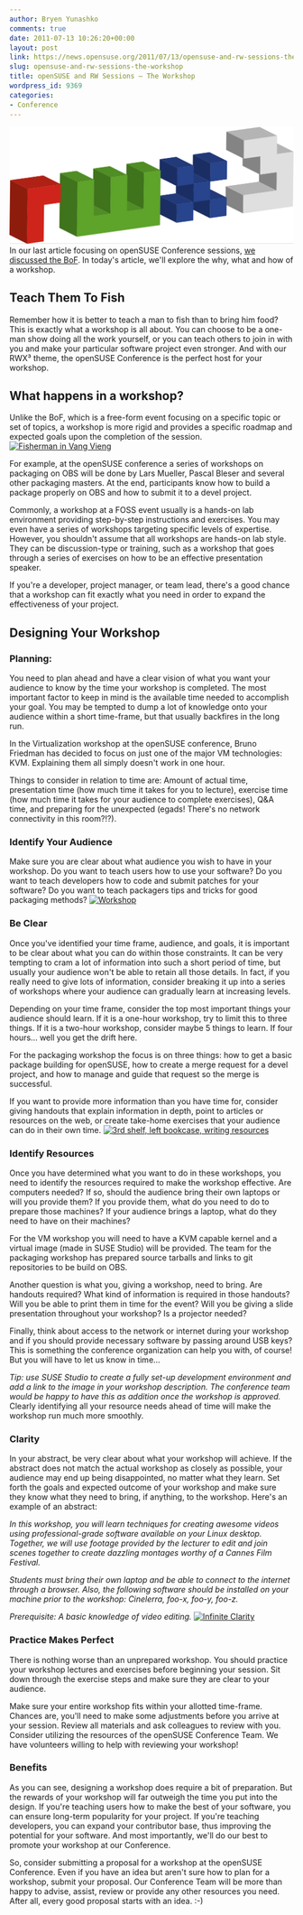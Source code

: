```yaml
---
author: Bryen Yunashko
comments: true
date: 2011-07-13 10:26:20+00:00
layout: post
link: https://news.opensuse.org/2011/07/13/opensuse-and-rw-sessions-the-workshop/
slug: opensuse-and-rw-sessions-the-workshop
title: openSUSE and RW Sessions — The Workshop
wordpress_id: 9369
categories:
- Conference
---
```


[![rwx3 logo](/wp-content/uploads/2011/07/rwx3b.png)](//news.opensuse.org/2011/07/13/opensuse-and-rw-sessions-the-workshop/rwx3b/)
In our last article focusing on openSUSE Conference sessions, [we discussed the BoF](//news.opensuse.org/2011/06/14/opensuse-conference-and-rw-sessions-the-bof/).  In today's article, we'll explore the why, what and how of a workshop.


## Teach Them To Fish


Remember how it is better to teach a man to fish than to bring him food?  This is exactly what a workshop is all about.  You can choose to be a one-man show doing all the work yourself, or you can teach others to join in with you and make your particular software project even stronger. And with our RWX³ theme, the openSUSE Conference is the perfect host for your workshop.

<!-- more -->


## What happens in a workshop?


Unlike the BoF, which is a free-form event focusing on a specific topic or set of topics, a workshop is more rigid and provides a specific roadmap and expected goals upon the completion of the session.
[![Fisherman in Vang Vieng](//farm4.static.flickr.com/3629/3380846039_2f6eb6ca5e.jpg)](//www.flickr.com/photos/christianhaugen/3380846039/)

For example, at the openSUSE conference a series of workshops on packaging on OBS will be done by Lars Mueller, Pascal Bleser and several other packaging masters. At the end, participants know how to build a package properly on OBS and how to submit it to a devel project.

Commonly, a workshop at a FOSS event usually is a hands-on lab environment providing step-by-step instructions and exercises.  You may even have a series of workshops targeting specific levels of expertise.  However, you shouldn't assume that all workshops are hands-on lab style.  They can be discussion-type or training, such as a workshop that goes through a series of exercises on how to be an effective presentation speaker.

If you're a developer, project manager, or team lead, there's a good chance that a workshop can fit exactly what you need in order to expand the effectiveness of your project.


## Designing Your Workshop




### Planning:


You need to plan ahead and have a clear vision of what you want your audience to know by the time your workshop is completed.  The most important factor to keep in mind is the available time needed to accomplish your goal.  You may be tempted to dump a lot of knowledge onto your audience within a short time-frame, but that usually backfires in the long run.

In the Virtualization workshop at the openSUSE conference, Bruno Friedman has decided to focus on just one of the major VM technologies: KVM. Explaining them all simply doesn't work in one hour.

Things to consider in relation to time are: Amount of actual time, presentation time (how much time it takes for you to lecture), exercise time (how much time it takes for your audience to complete exercises), Q&A time, and preparing for the unexpected (egads! There's no network connectivity in this room?!?).


### Identify Your Audience


Make sure you are clear about what audience you wish to have in your workshop.  Do you want to teach users how to use your software?  Do you want to teach developers how to code and submit patches for your software?  Do you want to teach packagers tips and tricks for good packaging methods?
[![Workshop](//farm3.static.flickr.com/2612/3692413196_3f0c97c1bf_m.jpg)](//www.flickr.com/photos/catzrule/3692413196/)


### Be Clear


Once you've identified your time frame, audience, and goals, it is important to be clear about what you can do within those constraints.   It can be very tempting to cram a lot of information into such a short period of time, but usually your audience won't be able to retain all those details.  In fact, if you really need to give lots of information, consider breaking it up into a series of workshops where your audience can gradually learn at increasing levels.

Depending on your time frame, consider the top most important things your audience should learn.  If it is a one-hour workshop, try to limit this to three things.  If it is a two-hour workshop, consider maybe 5 things to learn.  If four hours... well you get the drift here.

For the packaging workshop the focus is on three things: how to get a basic package building for openSUSE, how to create a merge request for a devel project, and how to manage and guide that request so the merge is successful.

If you want to provide more information than you have time for, consider giving handouts that explain information in depth, point to articles or resources on the web, or create take-home exercises that your audience can do in their own time.
[![3rd shelf, left bookcase, writing resources](//farm5.static.flickr.com/4002/4589560952_c3fcc4b575_m.jpg)](//www.flickr.com/photos/36169896@N00/4589560952/)


### Identify Resources


Once you have determined what you want to do in these workshops, you need to identify the resources required to make the workshop effective.  Are computers needed?  If so, should the audience bring their own laptops or will you provide them?  If you provide them, what do you need to do to prepare those machines?  If your audience brings a laptop, what do they need to have on their machines?

For the VM workshop you will need to have a KVM capable kernel and a virtual image (made in SUSE Studio) will be provided. The team for the packaging workshop has prepared source tarballs and links to git repositories to be build on OBS.

Another question is what you, giving a workshop, need to bring. Are handouts required?  What kind of information is required in those handouts?  Will you be able to print them in time for the event?   Will you be giving a slide presentation throughout your workshop?  Is a projector needed?

Finally, think about access to the network or internet during your workshop and if you should provide necessary software by passing around USB keys? This is something the conference organization can help you with, of course! But you will have to let us know in time...


_Tip: use SUSE Studio to create a fully set-up development environment and add a link to the image in your workshop description. The conference team would be happy to have this as addition once the workshop is approved._
Clearly identifying all your resource needs ahead of time will make the workshop run much more smoothly.


### Clarity


In your abstract, be very clear about what your workshop will achieve.  If the abstract does not match the actual workshop as closely as possible, your audience may end up being disappointed, no matter what they learn.  Set forth the goals and expected outcome of your workshop and make sure they know what they need to bring, if anything, to the workshop.  Here's an example of an abstract:


_In this workshop, you will learn techniques for creating awesome videos using professional-grade software available on your Linux desktop.  Together, we will use footage provided by the lecturer to edit and join scenes together to create dazzling montages worthy of a Cannes Film Festival._

_Students must bring their own laptop and be able to connect to the internet through a browser.  Also, the following software should be installed on your machine prior to the workshop:  Cinelerra, foo-x, foo-y, foo-z._

_Prerequisite:  A basic knowledge of video editing._
[![Infinite Clarity](//farm5.static.flickr.com/4141/5409916350_3d88a8acab_m.jpg)](//www.flickr.com/photos/ericleslie/5409916350/)


### Practice Makes Perfect


There is nothing worse than an unprepared workshop.  You should practice your workshop lectures and exercises before beginning your session.  Sit down through the exercise steps and make sure they are clear to your audience.

Make sure your entire workshop fits within your allotted time-frame.  Chances are, you'll need to make some adjustments before you arrive at your session. Review all materials and ask colleagues to review with you. Consider utilizing the resources of the openSUSE Conference Team.  We have volunteers willing to help with reviewing your workshop!


### Benefits


As you can see, designing a workshop does require a bit of preparation. But the rewards of your workshop will far outweigh the time you put into the design.  If you're teaching users how to make the best of your software, you can ensure long-term popularity for your project.  If you're teaching developers, you can expand your contributor base, thus improving the potential for your software.  And most importantly, we'll do our best to promote your workshop at our Conference.

So, consider submitting a proposal for a workshop at the openSUSE Conference.  Even if you have an idea but aren't sure how to plan for a workshop, submit your proposal.  Our Conference Team will be more than happy to advise, assist, review or provide any other resources you need.  After all, every good proposal starts with an idea.  :-)
